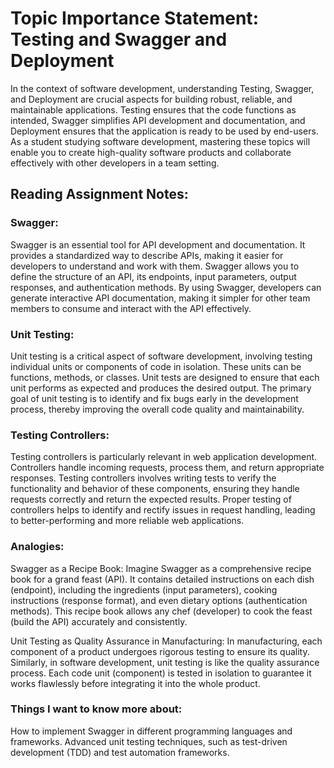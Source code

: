 # Topic Importance Statement: Testing and Swagger and Deployment

In the context of software development, understanding Testing, Swagger, and Deployment are crucial aspects for building robust, reliable, and maintainable applications. Testing ensures that the code functions as intended, Swagger simplifies API development and documentation, and Deployment ensures that the application is ready to be used by end-users. As a student studying software development, mastering these topics will enable you to create high-quality software products and collaborate effectively with other developers in a team setting.

## Reading Assignment Notes:

### Swagger:
Swagger is an essential tool for API development and documentation. It provides a standardized way to describe APIs, making it easier for developers to understand and work with them. Swagger allows you to define the structure of an API, its endpoints, input parameters, output responses, and authentication methods. By using Swagger, developers can generate interactive API documentation, making it simpler for other team members to consume and interact with the API effectively.

### Unit Testing:
Unit testing is a critical aspect of software development, involving testing individual units or components of code in isolation. These units can be functions, methods, or classes. Unit tests are designed to ensure that each unit performs as expected and produces the desired output. The primary goal of unit testing is to identify and fix bugs early in the development process, thereby improving the overall code quality and maintainability.

### Testing Controllers:
Testing controllers is particularly relevant in web application development. Controllers handle incoming requests, process them, and return appropriate responses. Testing controllers involves writing tests to verify the functionality and behavior of these components, ensuring they handle requests correctly and return the expected results. Proper testing of controllers helps to identify and rectify issues in request handling, leading to better-performing and more reliable web applications.

### Analogies:

Swagger as a Recipe Book: Imagine Swagger as a comprehensive recipe book for a grand feast (API). It contains detailed instructions on each dish (endpoint), including the ingredients (input parameters), cooking instructions (response format), and even dietary options (authentication methods). This recipe book allows any chef (developer) to cook the feast (build the API) accurately and consistently.

Unit Testing as Quality Assurance in Manufacturing: In manufacturing, each component of a product undergoes rigorous testing to ensure its quality. Similarly, in software development, unit testing is like the quality assurance process. Each code unit (component) is tested in isolation to guarantee it works flawlessly before integrating it into the whole product.

### Things I want to know more about:

How to implement Swagger in different programming languages and frameworks.
Advanced unit testing techniques, such as test-driven development (TDD) and test automation frameworks.